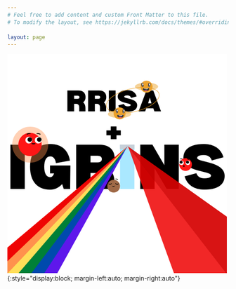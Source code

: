 ```yaml
---
# Feel free to add content and custom Front Matter to this file.
# To modify the layout, see https://jekyllrb.com/docs/themes/#overriding-theme-defaults

layout: page
---
```

![RRISA Logo](images/IGRINS_and_RRISA.png){:style="display:block; margin-left:auto; margin-right:auto"}
